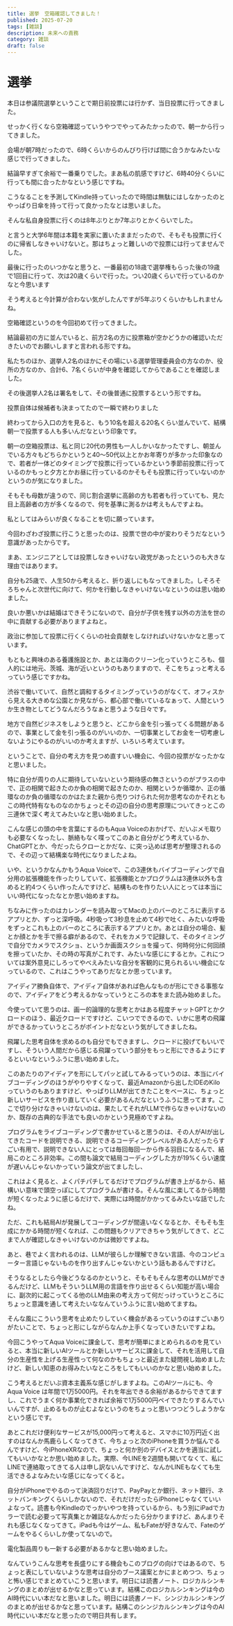 ```yaml
---
title: 選挙　空箱確認してきました！
published: 2025-07-20
tags: [雑談]
description: 未来への責務
category: 雑談
draft: false
---
```

# 選挙
本日は参議院選挙ということで期日前投票には行かず、当日投票に行ってきました。

せっかく行くなら空箱確認っていうやつでやってみたかったので、朝一から行ってきました。

会場が朝7時だったので、6時くらいからのんびり行けば間に合うかなみたいな感じで行ってきました。

結論早すぎて余裕で一番乗りでした。まあ私の肌感ですけど、6時40分くらいに行っても間に合ったかなという感じですね。

こうなることを予測してKindle持っていったので時間は無駄にはしなかったのとやっぱり日傘を持って行って良かったなとは思いました。

そんな私自身投票に行くのは8年ぶりとか7年ぶりとかくらいでした。

と言うと大学6年間は本籍を実家に置いたままだったので、そもそも投票に行くのに帰省しなきゃいけないと。那はちょっと難しいので投票には行ってませんでした。

最後に行ったのいつかなと思うと、一番最初の18歳で選挙権もらった後の19歳で1回目に行って、次は20歳くらいで行った。つい20歳くらいで行っているのかなと今思います

そう考えると今計算が合わない気がしたんですが5年ぶりくらいかもしれませんね。

空箱確認というのを今回初めて行ってきました。

結論最初の方に並んでいると、前方2名の方に投票箱が空かどうかの確認いただきたいのでお願いしますと言われる形ですね。

私たちのほか、選挙人2名のほかにその場にいる選挙管理委員会の方なのか、役所の方なのか、合計6、7名くらいが中身を確認してからであることを確認しました。

その後選挙人2名は署名をして、その後普通に投票するという形ですね。

投票自体は候補者も決まってたので一瞬で終わりました

終わってから入口の方を見ると、もう10名を超える20名くらい並んでいて、結構朝一で投票する人も多いんだなという印象です。

朝一の空箱投票は、私と同じ20代の男性も一人しかいなかったですし、朝並んでいる方々もどちらかというと40〜50代以上とかお年寄りが多かった印象なので、若者が一体どのタイミングで投票に行っているかという季節前投票に行っているのかもっと夕方とかお昼に行っているのかそもそも投票に行っていないのかというのが気になりました。

そもそも母数が違うので、同じ割合選挙に高齢の方も若者も行っていても、見た目上高齢者の方が多くなるので、何を基準に測るかは考えもんですよね。

私としてはみらいが良くなることを切に願っています。

今回わざわざ投票に行こうと思ったのは、投票で世の中が変わりそうだなという意識があったからです。

まあ、エンジニアとしては投票しなきゃいけない政党があったというのも大きな理由ではあります。

自分も25歳で、人生50から考えると、折り返しにもなってきました。しそろそろちゃんと次世代に向けて、何かを行動しなきゃいけないなというのは思い始めました。

良いか悪いかは結婚はできそうにないので、自分が子供を残す以外の方法を世の中に貢献する必要がありますよねと。

政治に参加して投票に行くくらいの社会貢献をしなければいけないかなと思っています。

もともと興味のある養護施設とか、あとは海のクリーン化っていうところも、個人的には地元、茨城、海が近いというのもありますので、そこをちょっと考えるっていう感じですかね。

渋谷で働いていて、自然と調和するタイミングっていうのがなくて、オフィスから見える大きめな公園とか見ながら、都心部で働いているなぁって、人間というか生き物としてどうなんだろうなぁと思うような日々です。

地方で自然ビジネスをしようと思うと、どこから金を引っ張ってくる問題があるので、事業として金を引っ張るのがいいのか、一切事業としてお金を一切考慮しないようにやるのがいいのか考えますが、いろいろ考えています。

ということで、自分の考え方を見つめ直すいい機会に、今回の投票がなったかなと思いました。

特に自分が周りの人に期待していないという期待感の無さというのがプラスの中で、正の相関で起きたのか負の相関で起きたのか、相関というか循環か、正の循環なのか負の循環なのかはたまた親から売りつけられた何か思考なのかそれともこの時代特有なものなのかちょっとその辺の自分の思考原理についてきっとこの三連休で深く考えてみたいなと思い始めました。

こんな感じの頭の中を言葉にするのもAqua Voiceのおかげで、だいぶメモ取りも必要なくなったし、脈絡もなく喋ってこのあと自分がどう考えているか、ChatGPTとか、今だったらクローとかだな、に突っ込めば思考が整理されるので、その辺って結構楽な時代になりましたよね。

いや、というかなんかもうAqua Voiceで、この3連休もバイブコーディングで自分用の拡張機能を作ったりしていて、拡張機能とかプログラムは3連休以外も含めると約4つくらい作ったんですけど、結構ものを作りたい人にとっては本当にいい時代になったなとか思い始めますね。

ちなみに作ったのはカレンダーを読み取ってMacの上のバーのところに表示するアプリとか、ずっと深呼吸。4秒吸って3秒息を止めて4秒で吐く、みたいな呼吸をずっとこれも上のバーのところに表示するアプリとか。あとは自分の場合、髪とか顔とかを手で擦る癖があるので、それをカメラで記録して、そのタイミングで自分でカメラでスクショ、というか画面スクショを撮って、何時何分に何回顔を擦っていたか、その時の写真がこれです、みたいな感じにするとか。これについては案外意見にしろってやべえみたいな自分を客観的に見られるいい機会になっているので、これはこうやってありだなとか思っています。

アイディア勝負自体で、アイディア自体があれば色んなものが形にできる事態なので、アイディアをどう考えるかなっていうところの本をまた読み始めました。

今使っていて思うのは、画一的論理的な思考とかはある程度チャットGPTとかクロードのほう、最近クロードですけど、こいつでできるので、いかに思考の飛躍ができるかっていうところがポイントだなという気がしてきましたね。

飛躍した思考自体を求めるのも自分でもできますし、クロードに投げてもいいですし、そういう人間だから感じる飛躍っていう部分をもっと形にできるようにするといいなというふうに思い始めました。

このあたりのアイディアを形にしてパッと試してみるっていうのは、本当にバイブコーディングのほうがやりやすくなって、最近Amazonから出したIDEのKiloっていうのもありますけど、やっぱりLLMが出てきたことをベースに、ちょっと新しいサービスを作り直していく必要があるんだなというふうに思ってます。ここで切り分けなきゃいけないのは、果たしてそれがLLMで作らなきゃいけないのか、既存の古典的な手法でも良いのかという見極めですよね。

プログラムをライブコーディングで書かせていると思うのは、その人がAIが出してきたコードを説明できる、説明できるコーディングレベルがある人だったらすごい有用で、説明できない人にとっては毎回毎回一から作る羽目になるんで、結局このところ非効率。この間も論文で結局コーディングした方が19%くらい速度が遅いんじゃないかっていう論文が出てましたし、

これはよく見ると、よくパチパチしてるだけでプログラムが書き上がるから、結構いい意味で頭空っぽにしてプログラムが書ける。そんな風に楽してるから時間が短くなったように感じるだけで、実際には時間がかかってるみたいな話でしたね。

ただ、これも結局AIが発展してコーディングが間違いなくなるとか、そもそも生成にかかる時間が短くなれば、この問題もクリアできちゃう気がしてきて、どこまで人が確認しなきゃいけないのかは微妙ですよね。

あと、巷でよく言われるのは、LLMが彼らしか理解できない言語、今のコンピューター言語じゃないものを作り出すんじゃないかという話もあるんですけど。

そうなるとしたら今後どうなるのかというと、そもそもそんな思考のLLMができるんだけど、LLMもそういうLLM用の言語を作り出せるくらい知能が高い場合に、副次的に起こってくる他のLLM由来の考え方って何だっけっていうところにちょっと意識を通して考えたいななんていうふうに言い始めてますね。

そんな風にこういう思考を止めたりしていく機会があるっていうのはすごいありがたいことで、ちょっと形にしながらなんか上手くなっていきたいですよね。

今回こうやってAqua Voiceに課金して、思考が簡単にまとめられるのを見ていると、本当に新しいAIツールとか新しいサービスに課金して、それを活用して自分の生産性を上げる生産性って何なのかもちょっと最近また疑問視し始めましたけど、新しい知恵のお得みたいなところをしてもいいのかなと思い始めました。

こう考えるとだいぶ資本主義系な感じがしますよね。このAIツールにも、今 Aqua Voice は年間で1万5000円。それを年出できる余裕があるからできてますし、これでうまく何か事業化できれば余裕で1万5000円ペイできたりするんでいいんですが、止めるものが止むよなというのをちょっと思いつつどうしようかなという感じです。

あとこれだけ便利なサービスが15,000円って考えると、スマホに10万円近く出すのはなんか馬鹿らしくなってきて、今ちょっと次のiPhoneを買うか悩んでるんですけど、今iPhoneXRなので、ちょっと何か別のデバイスとかを適当に試してもいいかなとか思い始めました。実際、今LINEを2週間も開いてなくて、私にLINEで連絡取ってきてる人は申し訳ないんですけど、なんかLINEもなくても生活できるよなみたいな感じになってくると。

自分がiPhoneでやるのって決済回りだけで、PayPayとか銀行、ネット銀行、ネットバンキングくらいしかないので、それだけだったらiPhoneじゃなくていいよなって。読書も今Kindleのでっかいやつを持っているから、もう別にiPadでカラーで読む必要って写真集とか雑誌なんかだったら分かりますけど、あんまりそれも感じなくなってきて。iPadも今はゲーム、私もFateが好きなんで、Fateのゲームをやるくらいしか使ってないので。

電化製品周りも一新する必要があるかなと思い始めました。

なんていうこんな思考を長盛りにする機会もこのブログの向けではあるので、ちょっと表にしていないような思考は自分のブース議案とかにまとめつつ、ちょっと怖い感じでまとめていこうと思います。明日には読書ノート、ロジカルシンキングのまとめが出せるかなと思っています。結構このロジカルシンキングは今のAI時代にいい本だなと思いました。明日には読書ノード、シンジカルシンキングのまとめが出せるかなと思っています。結構このシンジカルシンキングは今のAI時代にいい本だなと思ったので明日共有します。

